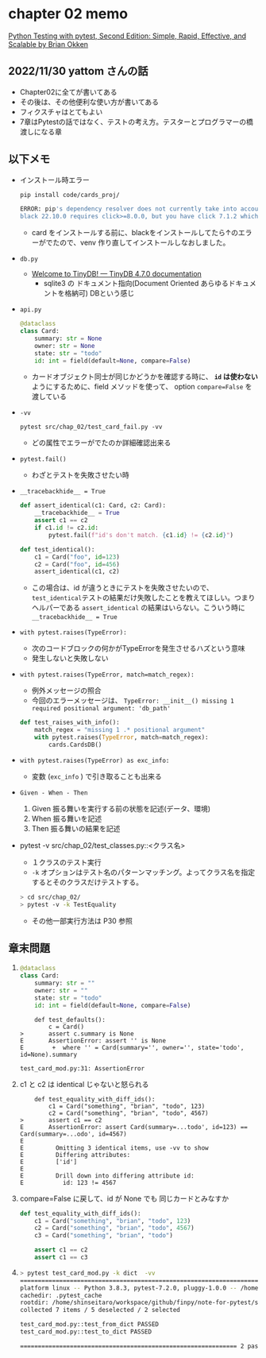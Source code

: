 # chapter 02 memo

[Python Testing with pytest, Second Edition: Simple, Rapid, Effective, and Scalable by Brian Okken](https://pragprog.com/titles/bopytest2/python-testing-with-pytest-second-edition/)

## 2022/11/30 yattom さんの話
+ Chapter02に全てが書いてある
+ その後は、その他便利な使い方が書いてある
+ フィクスチャはとてもよい
+ 7章はPytestの話ではなく、テストの考え方。テスターとプログラマーの橋渡しになる章

## 以下メモ

+ インストール時エラー
    ```bash
    pip install code/cards_proj/

    ERROR: pip's dependency resolver does not currently take into account all the packages that are installed. This behaviour is the source of the following dependency conflicts.
    black 22.10.0 requires click>=8.0.0, but you have click 7.1.2 which is incompatible.
    ```
    - card をインストールする前に、blackをインストールしてたら↑のエラーがでたので、venv 作り直してインストールしなおしました。


- `db.py` 
    - [Welcome to TinyDB! — TinyDB 4.7.0 documentation](https://tinydb.readthedocs.io/en/latest/)
        - sqlite3 の ドキュメント指向(Document Oriented あらゆるドキュメントを格納可) DBという感じ

- `api.py`
    ```python 
    @dataclass
    class Card:
        summary: str = None
        owner: str = None
        state: str = "todo"
        id: int = field(default=None, compare=False)
    ```
    - カードオブジェクト同士が同じかどうかを確認する時に、 **`id` は使わない** ようにするために、field メソッドを使って、 option `compare=False` を渡している

- `-vv`
    ```
    pytest src/chap_02/test_card_fail.py -vv
    ```
    - どの属性でエラーがでたのか詳細確認出来る

- `pytest.fail()`
    - わざとテストを失敗させたい時

- `__tracebackhide__ = True` 
    ```python 
    def assert_identical(c1: Card, c2: Card):
        __tracebackhide__ = True
        assert c1 == c2
        if c1.id != c2.id:
            pytest.fail(f"id's don't match. {c1.id} != {c2.id}")

    def test_identical():
        c1 = Card("foo", id=123)
        c2 = Card("foo", id=456)
        assert_identical(c1, c2)
    ```
    - この場合は、id が違うときにテストを失敗させたいので、 `test_identical`テストの結果だけ失敗したことを教えてほしい。つまりヘルパーである `assert_identical` の結果はいらない。こういう時に `__tracebackhide__ = True` 

- `with pytest.raises(TypeError):` 
    - 次のコードブロックの何かがTypeErrorを発生させるハズという意味
    - 発生しないと失敗しない
- `with pytest.raises(TypeError, match=match_regex):` 
    - 例外メッセージの照合
    - 今回のエラーメッセージは、 `TypeError: __init__() missing 1 required positional argument: 'db_path'`  
    ```python 
    def test_raises_with_info():
        match_regex = "missing 1 .* positional argument"
        with pytest.raises(TypeError, match=match_regex):
            cards.CardsDB()    
    ```
- `with pytest.raises(TypeError) as exc_info:` 
    - 変数 (`exc_info` ) で引き取ることも出来る

- `Given - When - Then` 
    1. Given 振る舞いを実行する前の状態を記述(データ、環境)
    2. When 振る舞いを記述
    3. Then 振る舞いの結果を記述

- pytest -v src/chap_02/test_classes.py::<クラス名>
    - １クラスのテスト実行
    - `-k` オプションはテスト名のパターンマッチング。よってクラス名を指定するとそのクラスだけテストする。
    ```bash 
    > cd src/chap_02/
    > pytest -v -k TestEquality
    ```
    + その他一部実行方法は P30 参照

## 章末問題
1. 
    ```python
    @dataclass
    class Card:
        summary: str = ""
        owner: str = ""
        state: str = "todo"
        id: int = field(default=None, compare=False)
    ``` 
    ```
        def test_defaults():
            c = Card()
    >       assert c.summary is None
    E       AssertionError: assert '' is None
    E        +  where '' = Card(summary='', owner='', state='todo', id=None).summary

    test_card_mod.py:31: AssertionError
    ```
1.  c1 と c2 は identical じゃないと怒られる
    ```
        def test_equality_with_diff_ids():
            c1 = Card("something", "brian", "todo", 123)
            c2 = Card("something", "brian", "todo", 4567)
    >       assert c1 == c2
    E       AssertionError: assert Card(summary=...todo', id=123) == Card(summary=...odo', id=4567)
    E         
    E         Omitting 3 identical items, use -vv to show
    E         Differing attributes:
    E         ['id']
    E         
    E         Drill down into differing attribute id:
    E           id: 123 != 4567

    ```
1.  compare=False に戻して、id が None でも 同じカードとみなすか
    ```python 
    def test_equality_with_diff_ids():
        c1 = Card("something", "brian", "todo", 123)
        c2 = Card("something", "brian", "todo", 4567)
        c3 = Card("something", "brian", "todo")

        assert c1 == c2
        assert c1 == c3
    ```
1. 
    ```bash 
    > pytest test_card_mod.py -k dict  -vv
    =================================================================== test session starts ===================================================================
    platform linux -- Python 3.8.3, pytest-7.2.0, pluggy-1.0.0 -- /home/shinseitaro/workspace/github/finpy/note-for-pytest/.venv/bin/python
    cachedir: .pytest_cache
    rootdir: /home/shinseitaro/workspace/github/finpy/note-for-pytest/src/chap_02
    collected 7 items / 5 deselected / 2 selected                                                                                                             

    test_card_mod.py::test_from_dict PASSED                                                                                                             [ 50%]
    test_card_mod.py::test_to_dict PASSED                                                                                                               [100%]

    ============================================================= 2 passed, 5 deselected in 0.01s =============================================================


    ```

